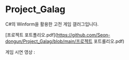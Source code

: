 # Project_Galag

C#의 Winform을 활용한 고전 게임 갤러그입니다.

[프로젝트 포트폴리오.pdf](https://github.com/Seon-dongun/Project_Galag/blob/main/프로젝트 포트롤리오.pdf)

게임 시연 영상 : 
